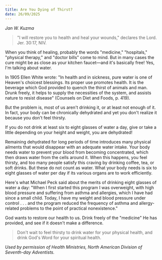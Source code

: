 ```yaml
---
title: Are You Dying of Thirst?
date: 26/09/2025
---
```


_Jan W. Kuzma_

> <p></p>
> "I will restore you to health and heal your wounds," declares the Lord. Jer. 30:17, NIV.

When you think of healing, probably the words "medicine," "hospitals," "physical therapy," and "doctor bills" come to mind. But in many cases the cure might be as close as your kitchen faucet—and it's basically free! Yes, I'm talking about water.

In 1905 Ellen White wrote: "In health and in sickness, pure water is one of Heaven's choicest blessings. Its proper use promotes health. It is the beverage which God provided to quench the thirst of animals and man. Drunk freely, it helps to supply the necessities of the system, and assists nature to resist disease" (Counsels on Diet and Foods, p. 419).

But the problem is, most of us aren't drinking it, or at least not enough of it. In fact, your body can be chronically dehydrated and yet you don't realize it because you don't feel thirsty.

If you do not drink at least six to eight glasses of water a day, give or take a little depending on your height and weight, you are dehydrated!

Remaining dehydrated for long periods of time introduces many physical ailments that would disappear with an adequate water intake. Your body needs water to prevent your blood from becoming concentrated, which then draws water from the cells around it. When this happens, you feel thirsty, and too many people satisfy this craving by drinking coffee, tea, or soft drinks. But these do not count as water. What your body needs is six to eight glasses of water per day if its various organs are to work efficiently.

Here's what Michael Peck said about the merits of drinking eight glasses of water a day: "When I first started this program I was overweight, with high blood pressure and suffering from asthma and allergies, which I have had since a small child. Today, I have my weight and blood pressure under control . . . and the program reduced the frequency of asthma and allergy-related problems to the point of practical nonexistence."

God wants to restore our health to us. Drink freely of the "medicine" He has provided, and see if it doesn't make a difference.

> <callout></callout>
> Don't wait to feel thirsty to drink water for your physical health, and drink God's Word for your spiritual health.

_Used by permission of Health Ministries, North American Division of Seventh-day Adventists._